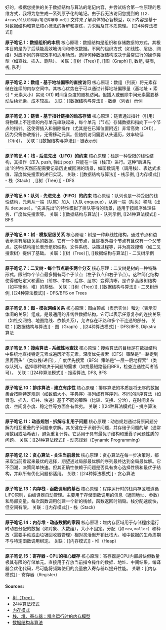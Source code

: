 好的，根据您提供的关于数据结构与算法的笔记内容，并尝试结合第一性原理的思维方式，我将为您生成一系列原子化的笔记。由于我无法访问您提到的 `[[2. Areas/01认知科学/笔记库雕琢.md]]` 文件来了解具体的心智模型，以下内容是基于对数据结构和算法核心概念的拆解和提炼，力求触及其本质原理。 [[24种算法模式]]

**原子笔记 1：数据组织的本质**
核心原理：数据结构是组织和存储数据的方式，其根本目的是为了后续能高效地访问和修改数据。不同的组织方式（如线性、层级、网络）对应不同的存取效率和适用场景。选择何种数据结构取决于最常进行的操作类型（如查找、插入、删除）。
关联：[[树（Tree）]], [[图（Graph）]], 数组, 链表, 栈, 队列

---

**原子笔记 2：数组 - 基于地址偏移的直接访问**
核心原理：数组（列表）将元素存储在连续的内存空间中。其核心优势在于可以通过计算地址偏移量（基地址 + 索引 * 元素大小）实现 O(1) 时间复杂度的随机访问。但插入或删除中间元素需要移动后续元素，成本较高。
关联：[[数据结构与算法]] - 数组（列表）示例

---

**原子笔记 3：链表 - 基于指针链接的动态存储**
核心原理：链表通过指针（引用）将物理上不连续的内存单元串联起来，每个单元（节点）存储数据和指向下一个节点的指针。这使得插入和删除操作（尤其是在已知位置附近）非常高效（O(1)），因为只需修改指针，无需移动元素。但随机访问需要从头遍历，效率较低（O(n)）。
关联：[[数据结构与算法]] - 链表示例

---

**原子笔记 4：栈 - 后进先出（LIFO）的约束**
核心原理：栈是一种受限的线性结构，其操作（压入 push, 弹出 pop）只能在一端（栈顶）进行。这种“后进先出”的特性天然匹配需要记录历史或回溯的场景，如函数调用（调用栈）、表达式求值、深度优先搜索的递归实现。
关联：[[数据结构与算法]] - 栈示例, [[内存模式]] - 栈（Stack）, [[树（Tree）]] - DFS

---

**原子笔记 5：队列 - 先进先出（FIFO）的约束**
核心原理：队列也是一种受限的线性结构，元素从一端（队尾）加入（入队 enqueue），从另一端（队头）移除（出队 dequeue）。“先进先出”的特性模拟了排队等待的场景，适用于按顺序处理任务、广度优先搜索等。
关联：[[数据结构与算法]] - 队列示例, [[24种算法模式]] - BFS

---

**原子笔记 6：树 - 模拟层级关系**
核心原理：树是一种非线性结构，通过节点和边表示具有层级关系的数据。它有一个根节点，且除根外每个节点有且仅有一个父节点。这种结构擅长表示组织结构、文件系统、决策过程等，并为高效搜索（如二叉搜索树）提供了基础。
关联：[[树（Tree）]], [[数据结构与算法]] - 二叉树示例

---

**原子笔记 7：二叉树 - 每个节点最多两个分支**
核心原理：二叉树是树的一种特殊形式，限制每个节点最多拥有两个子节点（左子节点和右子节点）。这种简化结构使得递归定义和遍历（前序、中序、后序、层序）变得清晰，是许多高级树结构（如平衡树、堆）的基础。
关联：[[树（Tree）]], [[数据结构与算法]] - 二叉树示例, [[24种算法模式]] - DFS/BFS on Trees

---

**原子笔记 8：图 - 模拟网络关系**
核心原理：图由顶点（表示实体）和边（表示实体间的关系）组成，是最通用的非线性数据结构。它可以表示任意复杂的连接关系（如社交网络、地图路线、依赖关系），允许存在环路和多个不连通的部分。
关联：[[数据结构与算法]] - 图（Graph）, [[24种算法模式]] - DFS/BFS, Dijkstra 算法

---

**原子笔记 9：搜索算法 - 系统性地查找**
核心原理：搜索算法的目标是在数据结构中系统地查找特定元素或遍历所有元素。深度优先搜索（DFS）策略是“一路走到黑再回头”（类似栈/递归），广度优先搜索（BFS）策略是“一层一层地探索”（类似队列）。选择哪种取决于问题的需求（如找最短路径用BFS，检查连通性两者皆可）。
关联：[[24种算法模式]] - 搜索算法, DFS, BFS

---

**原子笔记 10：排序算法 - 建立有序性**
核心原理：排序算法的本质是将无序的数据集合按照特定规则（如数值大小、字典序）排列成有序序列。不同的排序算法（如冒泡、插入、归并、快速）基于不同的策略（比较、交换、分治），在时间复杂度、空间复杂度、稳定性等方面各有优劣。
关联：[[24种算法模式]] - 排序算法

---

**原子笔记 11：动态规划 - 拆解与复用子问题**
核心原理：动态规划通过将原问题分解为相互重叠的子问题来求解。其关键在于识别子问题，并存储子问题的解（通常用数组或哈希表），避免重复计算。它适用于具有最优子结构和重叠子问题性质的问题。
关联：[[24种算法模式]] - 动态规划（Dynamic Programming）

---

**原子笔记 12：贪心算法 - 关注当前最优**
核心原理：贪心算法在每一步决策时，都采取当前看起来最优的选择，期望通过局部最优解的序列最终达到全局最优解。它不回溯，决策简单快速。但其正确性依赖于问题是否具有贪心选择性质和最优子结构，并非所有优化问题都适用。
关联：[[24种算法模式]] - 贪心算法

---

**原子笔记 13：内存栈 - 函数调用的基石**
核心原理：程序运行时的栈内存区域遵循LIFO原则，由编译器自动管理。主要用于存储函数调用的信息（返回地址、参数）和局部变量。每次函数调用创建一个新的栈帧，函数返回时销毁。栈分配速度快，但空间有限。
关联：[[内存模式]] - 栈（Stack）

---

**原子笔记 14：内存堆 - 动态数据的家园**
核心原理：堆内存区域用于存储程序运行时动态分配的数据（如对象、大数组），大小不固定。分配（如 `new`, `malloc`）和释放（需要手动或由垃圾回收器管理）相对灵活但开销比栈大。堆中数据的生命周期不与特定函数调用绑定。
关联：[[内存模式]] - 堆（Heap）

---

**原子笔记 15：寄存器 - CPU的核心缓存**
核心原理：寄存器是CPU内部最快但数量极其有限的存储单元。直接用于存放当前指令操作的数据、地址、中间结果。编译器会优化代码，尽可能将频繁使用的变量放入寄存器以提升性能。
关联：[[内存模式]] - 寄存器（Register）

#### Sources:
- [树（Tree）](obsidian://open?vault=obsidianDoc&file=%E6%A0%91%EF%BC%88Tree%EF%BC%89)
- [24种算法模式](obsidian://open?vault=obsidianDoc&file=24%E7%A7%8D%E7%AE%97%E6%B3%95%E6%A8%A1%E5%BC%8F)
- [内存模式](obsidian://open?vault=obsidianDoc&file=%E5%86%85%E5%AD%98%E6%A8%A1%E5%BC%8F)
- [栈、堆、寄存器：程序运行时的内存模型](obsidian://open?vault=obsidianDoc&file=%E6%A0%88%E3%80%81%E5%A0%86%E3%80%81%E5%AF%84%E5%AD%98%E5%99%A8%EF%BC%9A%E7%A8%8B%E5%BA%8F%E8%BF%90%E8%A1%8C%E6%97%B6%E7%9A%84%E5%86%85%E5%AD%98%E6%A8%A1%E5%9E%8B)
- [数据结构与算法](obsidian://open?vault=obsidianDoc&file=%E6%95%B0%E6%8D%AE%E7%BB%93%E6%9E%84%E4%B8%8E%E7%AE%97%E6%B3%95)


